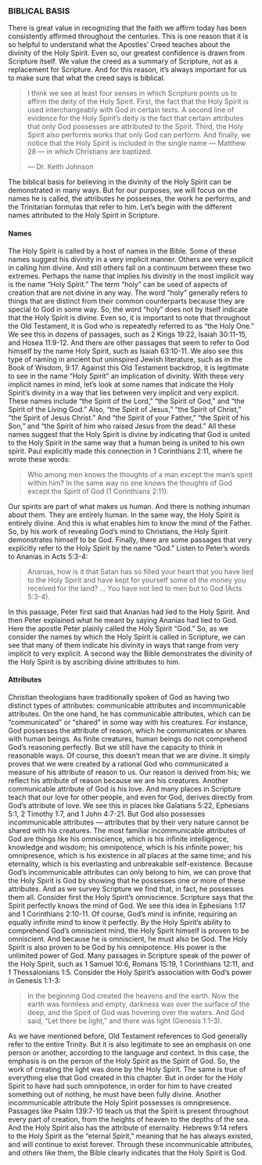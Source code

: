 ### BIBLICAL BASIS

There is great value in recognizing that the faith we affirm today has been consistently affirmed throughout the centuries. This is one reason that it is so helpful to understand what the Apostles’ Creed teaches about the divinity of the Holy Spirit. Even so, our greatest confidence is drawn from Scripture itself. We value the creed as a summary of Scripture, not as a replacement for Scripture. And for this reason, it’s always important for us to make sure that what the creed says is biblical.

> I think we see at least four senses in which Scripture points us to affirm the deity of the Holy Spirit. First, the fact that the Holy Spirit is used interchangeably with God in certain texts. A second line of evidence for the Holy Spirit’s deity is the fact that certain attributes that only God possesses are attributed to the Spirit. Third, the Holy Spirit also performs works that only God can perform. And finally, we notice that the Holy Spirit is included in the single name — Matthew 28 — in which Christians are baptized. 
> 
> —	Dr. Keith Johnson

The biblical basis for believing in the divinity of the Holy Spirit can be demonstrated in many ways. But for our purposes, we will focus on the names he is called, the attributes he possesses, the work he performs, and the Trinitarian formulas that refer to him. Let’s begin with the different names attributed to the Holy Spirit in Scripture.


#### Names

The Holy Spirit is called by a host of names in the Bible. Some of these names suggest his divinity in a very implicit manner. Others are very explicit in calling him divine. And still others fall on a continuum between these two extremes.
Perhaps the name that implies his divinity in the most implicit way is the name “Holy Spirit.” The term “holy” can be used of aspects of creation that are not divine in any way. The word “holy” generally refers to things that are distinct from their common counterparts because they are special to God in some way. So, the word “holy” does not by itself indicate that the Holy Spirit is divine.
Even so, it is important to note that throughout the Old Testament, it is God who is repeatedly referred to as “the Holy One.” We see this in dozens of passages, such as 2 Kings 19:22, Isaiah 30:11-15, and Hosea 11:9-12. And there are other passages that seem to refer to God himself by the name Holy Spirit, such as Isaiah 63:10-11. We also see this type of naming in ancient but uninspired Jewish literature, such as in the Book of Wisdom, 9:17. Against this Old Testament backdrop, it is legitimate to see in the name “Holy Spirit” an implication of divinity. 
With these very implicit names in mind, let’s look at some names that indicate the Holy Spirit’s divinity in a way that lies between very implicit and very explicit. These names include “the Spirit of the Lord,” “the Spirit of God,” and “the Spirit of the Living God.” Also, “the Spirit of Jesus,” “the Spirit of Christ,” “the Spirit of Jesus Christ.” And “the Spirit of your Father,” “the Spirit of his Son,” and “the Spirit of him who raised Jesus from the dead.” All these names suggest that the Holy Spirit is divine by indicating that God is united to the Holy Spirit in the same way that a human being is united to his own spirit. Paul explicitly made this connection in 1 Corinthians 2:11, where he wrote these words:

> Who among men knows the thoughts of a man except the man’s spirit within him? In the same way no one knows the thoughts of God except the Spirit of God (1 Corinthians 2:11).

Our spirits are part of what makes us human. And there is nothing inhuman about them. They are entirely human. In the same way, the Holy Spirit is entirely divine. And this is what enables him to know the mind of the Father. So, by his work of revealing God’s mind to Christians, the Holy Spirit demonstrates himself to be God.
Finally, there are some passages that very explicitly refer to the Holy Spirit by the name “God.” Listen to Peter’s words to Ananias in Acts 5:3-4:

> Ananias, how is it that Satan has so filled your heart that you have lied to the Holy Spirit and have kept for yourself some of the money you received for the land? … You have not lied to men but to God (Acts 5:3-4).

In this passage, Peter first said that Ananias had lied to the Holy Spirit. And then Peter explained what he meant by saying Ananias had lied to God. Here the apostle Peter plainly called the Holy Spirit “God.”
So, as we consider the names by which the Holy Spirit is called in Scripture, we can see that many of them indicate his divinity in ways that range from very implicit to very explicit. 
A second way the Bible demonstrates the divinity of the Holy Spirit is by ascribing divine attributes to him.


#### Attributes

Christian theologians have traditionally spoken of God as having two distinct types of attributes: communicable attributes and incommunicable attributes. On the one hand, he has communicable attributes, which can be “communicated” or “shared” in some way with his creatures. 
For instance, God possesses the attribute of reason, which he communicates or shares with human beings. As finite creatures, human beings do not comprehend God’s reasoning perfectly. But we still have the capacity to think in reasonable ways. Of course, this doesn’t mean that we are divine. It simply proves that we were created by a rational God who communicated a measure of his attribute of reason to us. Our reason is derived from his; we reflect his attribute of reason because we are his creatures.
Another communicable attribute of God is his love. And many places in Scripture teach that our love for other people, and even for God, derives directly from God’s attribute of love. We see this in places like Galatians 5:22, Ephesians 5:1, 2 Timothy 1:7, and 1 John 4:7-21. 
But God also possesses incommunicable attributes — attributes that by their very nature cannot be shared with his creatures. The most familiar incommunicable attributes of God are things like his omniscience, which is his infinite intelligence, knowledge and wisdom; his omnipotence, which is his infinite power; his omnipresence, which is his existence in all places at the same time; and his eternality, which is his everlasting and unbreakable self-existence. Because God’s incommunicable attributes can only belong to him, we can prove that the Holy Spirit is God by showing that he possesses one or more of these attributes. And as we survey Scripture we find that, in fact, he possesses them all. Consider first the Holy Spirit’s omniscience.
Scripture says that the Spirit perfectly knows the mind of God. We see this idea in Ephesians 1:17 and 1 Corinthians 2:10-11. Of course, God’s mind is infinite, requiring an equally infinite mind to know it perfectly. By the Holy Spirit’s ability to comprehend God’s omniscient mind, the Holy Spirit himself is proven to be omniscient. And because he is omniscient, he must also be God.
The Holy Spirit is also proven to be God by his omnipotence. His power is the unlimited power of God. Many passages in Scripture speak of the power of the Holy Spirit, such as 1 Samuel 10:6, Romans 15:19, 1 Corinthians 12:11, and 1 Thessalonians 1:5. Consider the Holy Spirit’s association with God’s power in Genesis 1:1-3:

> In the beginning God created the heavens and the earth. Now the earth was formless and empty, darkness was over the surface of the deep, and the Spirit of God was hovering over the waters. And God said, “Let there be light,” and there was light (Genesis 1:1-3).

As we have mentioned before, Old Testament references to God generally refer to the entire Trinity. But it is also legitimate to see an emphasis on one person or another, according to the language and context. In this case, the emphasis is on the person of the Holy Spirit as the Spirit of God. So, the work of creating the light was done by the Holy Spirit. The same is true of everything else that God created in this chapter. But in order for the Holy Spirit to have had such omnipotence, in order for him to have created something out of nothing, he must have been fully divine.
Another incommunicable attribute the Holy Spirit possesses is omnipresence. Passages like Psalm 139:7-10 teach us that the Spirit is present throughout every part of creation, from the heights of heaven to the depths of the sea.
And the Holy Spirit also has the attribute of eternality. Hebrews 9:14 refers to the Holy Spirit as the “eternal Spirit,” meaning that he has always existed, and will continue to exist forever.
Through these incommunicable attributes, and others like them, the Bible clearly indicates that the Holy Spirit is God.
